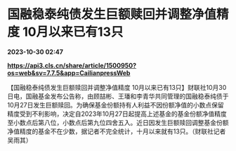 # 国融稳泰纯债发生巨额赎回并调整净值精度 10月以来已有13只

**2023-10-30 02:47**

**https://api3.cls.cn/share/article/1500950?os=web&sv=7.7.5&app=CailianpressWeb**

【国融稳泰纯债发生巨额赎回并调整净值精度 10月以来已有13只】财联社10月30日电，国融基金发布公告称，由顾喆彬、王璠和李青华共同管理的国融稳泰纯债于10月27日发生巨额赎回。为确保基金份额持有人利益不因份额净值的小数点保留精度受到不利影响，决定自2023年10月27日起提高上述基金的基金份额净值精度至小数点后第八位，小数点后第九位四舍五入。近日因发生巨额赎回调整基金份额净值精度的基金不在少数，据记者不完全统计，十月以来就有13只。（财联社记者 吴雨其）